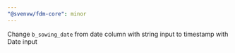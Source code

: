```yaml
---
"@svenvw/fdm-core": minor
---
```


Change `b_sowing_date` from date column with string input to timestamp with Date input
